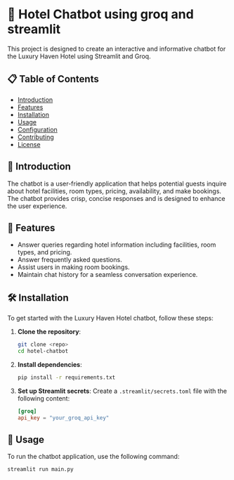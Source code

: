 # 🏨 Hotel Chatbot using groq and streamlit

This project is designed to create an interactive and informative chatbot for the Luxury Haven Hotel using Streamlit and Groq.

## 📋 Table of Contents

- [Introduction](#introduction)
- [Features](#features)
- [Installation](#installation)
- [Usage](#usage)
- [Configuration](#configuration)
- [Contributing](#contributing)
- [License](#license)

## 🎉 Introduction

The  chatbot is a user-friendly application that helps potential guests inquire about hotel facilities, room types, pricing, availability, and make bookings. The chatbot provides crisp, concise responses and is designed to enhance the user experience.

## 🌟 Features

- Answer queries regarding hotel information including facilities, room types, and pricing.
- Answer frequently asked questions.
- Assist users in making room bookings.
- Maintain chat history for a seamless conversation experience.

## 🛠️ Installation

To get started with the Luxury Haven Hotel chatbot, follow these steps:

1. **Clone the repository**:
    ```bash
    git clone <repo>
    cd hotel-chatbot
    ```

2. **Install dependencies**:
    ```bash
    pip install -r requirements.txt
    ```

3. **Set up Streamlit secrets**:
    Create a `.streamlit/secrets.toml` file with the following content:
    ```toml
    [groq]
    api_key = "your_groq_api_key"
    ```

## 🚀 Usage

To run the chatbot application, use the following command:

```bash
streamlit run main.py

